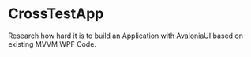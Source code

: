 CrossTestApp
============

Research how hard it is to build an Application with AvaloniaUI based on existing MVVM WPF Code.

